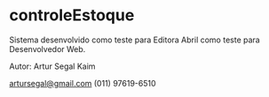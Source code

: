 # controleEstoque

Sistema  desenvolvido como teste para Editora Abril como teste para Desenvolvedor Web.

Autor: Artur Segal Kaim

artursegal@gmail.com (011) 97619-6510 
